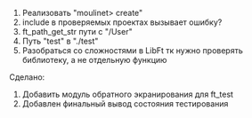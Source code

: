 1. Реализовать "moulinet> create"
2. include в проверяемых проектах вызывает ошибку?
3. ft_path_get_str пути с "/User"
4. Путь "test" в "./test"
5. Разобраться со сложностями в LibFt тк нужно проверять библиотеку, а не отдельную функцию

Сделано:
1. Добавить модуль обратного экранирования для ft_test
2. Добавлен финальный вывод состояния тестирования